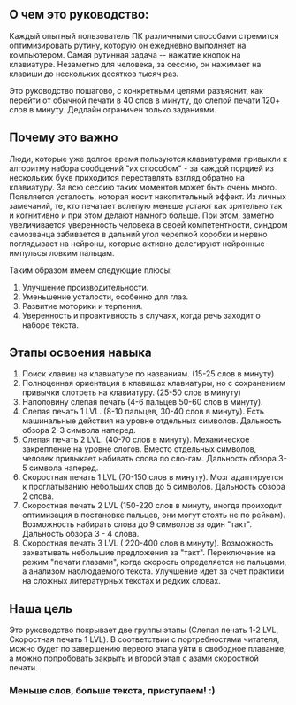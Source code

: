 ## О чем это руководство:

Каждый опытный пользователь ПК различными способами стремится оптимизировать рутину, которую он ежедневно выполняет на компьютером. 
Самая рутинная задача -- нажатие кнопок на клавиатуре. Незаметно для человека, за сессию, он нажимает на клавиши до нескольких десятков тысяч раз.

Это руководство пошагово, с конкретными целями разъяснит, как перейти от обычной печати в 40 слов в минуту, до слепой печати 120+ слов в минуту. Дедлайн ограничен только заданиями.

## Почему это важно

Люди, которые уже долгое время пользуются клавиатурами привыкли к алгоритму набора сообщений "их способом" -  за каждой порцией из нескольких букв приходится переставлять взгляд обратно на клавиатуру. За всю сессию таких моментов может быть очень много. Появляется усталость, которая носит накопительный эффект. 
Из личных замечаний, те, кто печатает вслепую меньше устают как зрительно так и когнитивно и при этом делают намного больше. При этом, заметно увеличивается уверенность человека в своей компетентности, синдром самозванца забивается в дальний угол черепной коробки и нервно поглядывает на нейроны, которые активно делегируют нейронные импульсы ловким пальцам.

Таким образом имеем следующие плюсы:

1. Улучшение производительности.
2. Уменьшение усталости, особенно для глаз.
3. Развитие моторики и терпения.
4. Уверенность и проактивность в случаях, когда речь заходит о наборе текста. 

## Этапы освоения навыка

1. Поиск клавиш на клавиатуре по названиям. (15-25 слов в минуту)
2. Полноценная ориентация в клавишах клавиатуры, но с сохранением привычки слотреть на клавиатуру. (25-50 слов в минуту)
3. Наполовину слепая печать (4-6 пальцев  50-60 слов в минуту).
4. Слепая печать 1 LVL. (8-10 пальцев, 30-40 слов в минуту). Есть машинальные действия на уровне отдельных символов. Дальность обзора 2-3 символа наперед.
5. Слепая печать 2 LVL. (40-70 слов в минуту). Механическое закрепление на уровне слогов. Вместо отдельных символов, человек привыкает  набивать слова по сло-гам. Дальность обзора 3-5 символа наперед.
6. Скоростная печать 1 LVL (70-150 слов в минуту). Мозг адаптируется к проглатыванию небольших слов до 5 символов. Дальность обзора 2 слова.
7. Скоростная печать 2 LVL (150-220 слов в минуту, иногда проиходит оптимизация в постановке пальцев, они могут стоять не по рейкам). Возможность набирать слова до 9 символов за один "такт". Дальность обзора 3 - 4 слова.
8. Скоростная печать 3 LVL ( 220-400 слов в минуту). Возможность захватывать небольшие предложения за "такт". Переключение на режим "печати глазами", когда скорость определяется не пальцами, а анализом наблюдаемого текста. Улучшение идет за счет практики на сложных литературных текстах и редких словах.

## Наша цель

Это руководство покрывает две группы этапы (Слепая печать 1-2 LVL, Скоростная печать 1 LVL).
В соответствии с портребностями читателя, можно будет по завершению первого этапа уйти в свободное плавание, а можно попробовать закрыть и второй этап с азами скоростной печати.


### Меньше слов, больше текста, приступаем! :)
